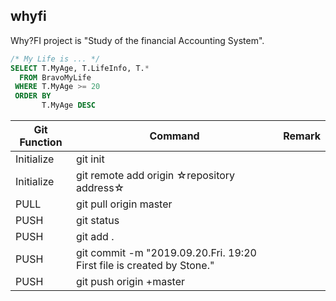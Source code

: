 ## whyfi
Why?FI project is "Study of the financial Accounting System".

```sql
/* My Life is ... */
SELECT T.MyAge, T.LifeInfo, T.*
  FROM BravoMyLife
 WHERE T.MyAge >= 20
 ORDER BY
       T.MyAge DESC
```

Git Function | Command | Remark
-------------|---------|--------------
Initialize   | git init |
Initialize   | git remote add origin ☆repository address☆ |
PULL         | git pull origin master |
PUSH         | git status |
PUSH         | git add . |
PUSH         | git commit -m "2019.09.20.Fri. 19:20 First file is created by Stone." |
PUSH         | git push origin +master |
